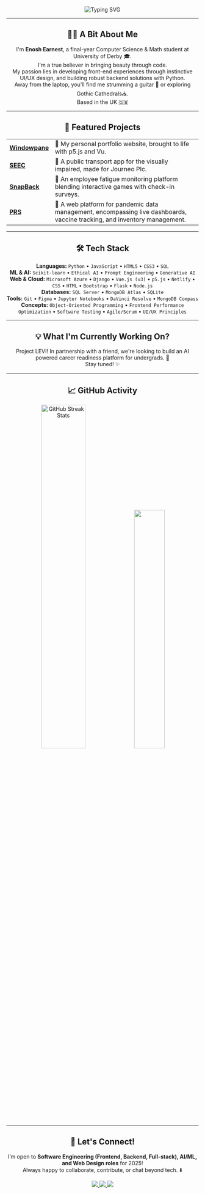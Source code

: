 <div align="center">
  <img src="https://readme-typing-svg.herokuapp.com?font=Jetbrains+Mono&size=35&duration=3000&color=D87A4A&center=true&vCenter=true&width=650&lines=Hi...+I'm+Enosh!;Welcome+to+my+GitHub+🤝" alt="Typing SVG" />
</div>

---

<div align="center">
  <h2>👨‍💻 A Bit About Me</h2>
  <p>
    I'm <strong>Enosh Earnest</strong>, a final-year Computer Science & Math student at University of Derby 🎓.<br>
    I'm a true believer in bringing beauty through code. <br> 
    My passion lies in developing front-end experiences through instinctive UI/UX design, and building robust backend solutions with Python. <br>
    Away from the laptop, you'll find me strumming a guitar 🎸 or exploring Gothic Cathedrals⛪. <br>
    Based in the UK 🇬🇧
  </p>
</div>

---

<div align="center">
  <h2>🚀 Featured Projects</h2>
</div>

<div align="center">
  <table>
    <tr>
      <td><a href="https://enoshearnest.com"><b>Windowpane</b></a></td>
      <td>🎨 My personal portfolio website, brought to life with p5.js and Vu.</td>
    </tr>
    <tr>
      <td><a href="https://github.com/es2323/SEEC"><b>SEEC</b></a></td>
      <td>🚌 A public transport app for the visually impaired, made for Journeo Plc.</td>
    </tr>
    <tr>
      <td><a href="https://github.com/es2323/SnapBack"><b>SnapBack</b></a></td>
      <td>🥱 An employee fatigue monitoring platform blending interactive games with check-in surveys.</td>
    </tr>
    <tr>
      <td><a href="https://github.com/es2323/Pandemic-Resilience-System-"><b>PRS</b></a></td>
      <td>🧬 A web platform for pandemic data management, encompassing live dashboards, vaccine tracking, and inventory management.</td>
    </tr>
  </table>
</div>

---

<div align="center">
  <h2>🛠️ Tech Stack</h2>
  <p>
    <b>Languages:</b> <code>Python</code> • <code>JavaScript</code> • <code>HTML5</code> • <code>CSS3</code> • <code>SQL</code> <br/>
    <b>ML & AI:</b> <code>Scikit-learn</code> • <code>Ethical AI</code> • <code>Prompt Engineering</code> • <code>Generative AI</code> <br/>
    <b>Web & Cloud:</b> <code>Microsoft Azure</code> • <code>Django</code> • <code>Vue.js (v3)</code> • <code>p5.js</code> • <code>Netlify</code> • <code>CSS</code> • <code>HTML</code> • <code>Bootstrap</code> • <code>Flask</code> • <code>Node.js</code> <br/>
    <b>Databases:</b> <code>SQL Server</code> • <code>MongoDB Atlas</code> • <code>SQLite</code> <br/>
    <b>Tools:</b> <code>Git</code> • <code>Figma</code> • <code>Jupyter Notebooks</code> • <code>DaVinci Resolve</code> • <code>MongoDB Compass</code> <br/>
    <b>Concepts:</b> <code>Object-Oriented Programming</code> • <code>Frontend Performance Optimization</code> • <code>Software Testing</code> • <code>Agile/Scrum</code> • <code>UI/UX Principles</code> <br>
  </p>
</div>

---

<div align="center">
  <h2>💡 What I'm Currently Working On?</h2>
  <p>
    Project LEVI! In partnership with a friend, we're looking to build an AI powered career readiness platform for undergrads. 🚀<br>Stay tuned! ✨<br/>
    </p>
</div>

---

<div align="center">
  <h2>📈 GitHub Activity</h2>
  <img src="https://github-readme-streak-stats.herokuapp.com/?user=es2323&theme=bear&hide_border=true" 
  alt="GitHub Streak Stats" width="48%"/>
  <img src="https://github-readme-stats.vercel.app/api/top-langs/?username=es2323&layout=compact&theme=bear&hide_border=true" width="40%" />
</div>

---

<div align="center">
  <h2>🤝 Let's Connect!</h2>
  <p>
    I’m open to <strong>Software Engineering (Frontend, Backend, Full-stack), AI/ML, and Web Design roles</strong> for 2025! <br/>
    Always happy to collaborate, contribute, or chat beyond tech. ⬇️
  </p>
    <a href="https://enoshearnest.com">
    <img src="https://img.shields.io/badge/Portfolio-FF5722?style=for-the-badge&logo=netlify&logoColor=black"/>
  </a>
  <a href="https://www.linkedin.com/in/enosh-solomon-3370321bb/">
    <img src="https://img.shields.io/badge/LinkedIn-0077B5?style=for-the-badge&logo=linkedin&logoColor=black"/>
  </a>
  <a href="mailto:enoshsolomonn@gmail.com">
    <img src="https://img.shields.io/badge/Gmail-D14836?style=for-the-badge&logo=gmail&logoColor=white"/>
  </a>
</div>



